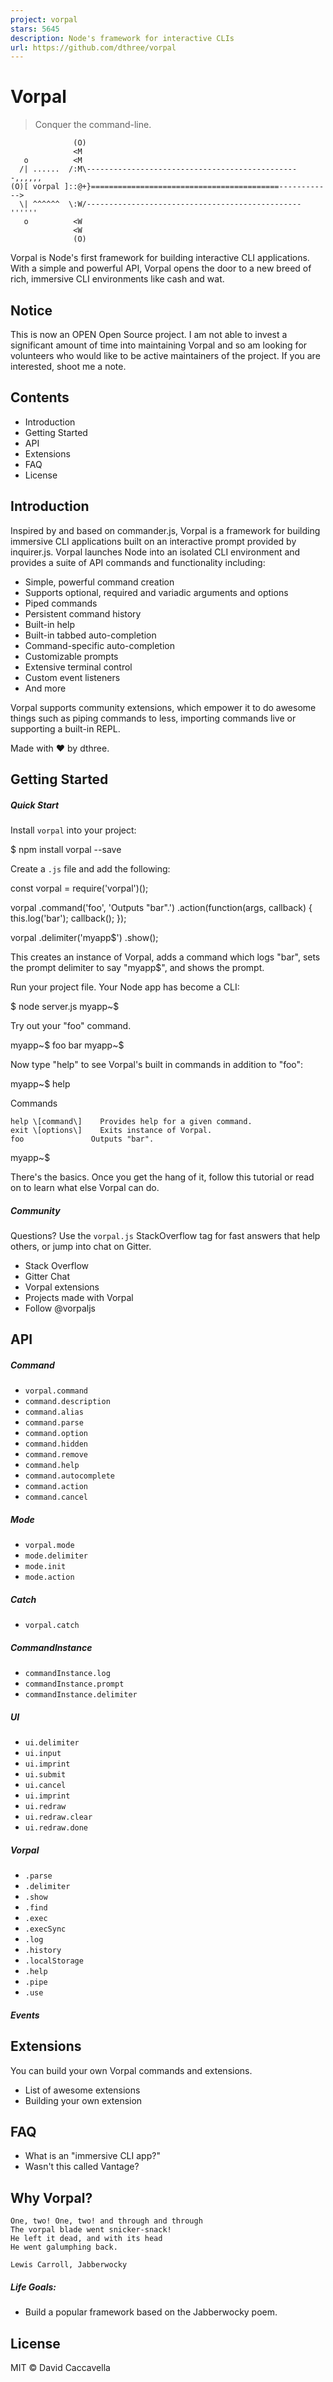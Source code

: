 ```yaml
---
project: vorpal
stars: 5645
description: Node's framework for interactive CLIs
url: https://github.com/dthree/vorpal
---
```


Vorpal
======

> Conquer the command-line.

```
              (O)
              <M
   o          <M
  /| ......  /:M\------------------------------------------------,,,,,,
(O)[ vorpal ]::@+}==========================================------------>
  \| ^^^^^^  \:W/------------------------------------------------''''''
   o          <W
              <W
              (O)
```

Vorpal is Node's first framework for building interactive CLI applications. With a simple and powerful API, Vorpal opens the door to a new breed of rich, immersive CLI environments like cash and wat.

Notice
------

This is now an OPEN Open Source project. I am not able to invest a significant amount of time into maintaining Vorpal and so am looking for volunteers who would like to be active maintainers of the project. If you are interested, shoot me a note.

Contents
--------

-   Introduction
-   Getting Started
-   API
-   Extensions
-   FAQ
-   License

Introduction
------------

Inspired by and based on commander.js, Vorpal is a framework for building immersive CLI applications built on an interactive prompt provided by inquirer.js. Vorpal launches Node into an isolated CLI environment and provides a suite of API commands and functionality including:

-   Simple, powerful command creation
-   Supports optional, required and variadic arguments and options
-   Piped commands
-   Persistent command history
-   Built-in help
-   Built-in tabbed auto-completion
-   Command-specific auto-completion
-   Customizable prompts
-   Extensive terminal control
-   Custom event listeners
-   And more

Vorpal supports community extensions, which empower it to do awesome things such as piping commands to less, importing commands live or supporting a built-in REPL.

Made with ❤️ by dthree.

Getting Started
---------------

##### Quick Start

Install `vorpal` into your project:

$ npm install vorpal --save

Create a `.js` file and add the following:

const vorpal \= require('vorpal')();

vorpal
  .command('foo', 'Outputs "bar".')
  .action(function(args, callback) {
    this.log('bar');
    callback();
  });

vorpal
  .delimiter('myapp$')
  .show();

This creates an instance of Vorpal, adds a command which logs "bar", sets the prompt delimiter to say "myapp$", and shows the prompt.

Run your project file. Your Node app has become a CLI:

$ node server.js
myapp~$

Try out your "foo" command.

myapp~$ foo
bar
myapp~$

Now type "help" to see Vorpal's built in commands in addition to "foo":

myapp~$ help

  Commands

    help \[command\]    Provides help for a given command.
    exit \[options\]    Exits instance of Vorpal.
    foo               Outputs "bar".

myapp~$

There's the basics. Once you get the hang of it, follow this tutorial or read on to learn what else Vorpal can do.

##### Community

Questions? Use the `vorpal.js` StackOverflow tag for fast answers that help others, or jump into chat on Gitter.

-   Stack Overflow
-   Gitter Chat
-   Vorpal extensions
-   Projects made with Vorpal
-   Follow @vorpaljs

API
---

##### Command

-   `vorpal.command`
-   `command.description`
-   `command.alias`
-   `command.parse`
-   `command.option`
-   `command.hidden`
-   `command.remove`
-   `command.help`
-   `command.autocomplete`
-   `command.action`
-   `command.cancel`

##### Mode

-   `vorpal.mode`
-   `mode.delimiter`
-   `mode.init`
-   `mode.action`

##### Catch

-   `vorpal.catch`

##### CommandInstance

-   `commandInstance.log`
-   `commandInstance.prompt`
-   `commandInstance.delimiter`

##### UI

-   `ui.delimiter`
-   `ui.input`
-   `ui.imprint`
-   `ui.submit`
-   `ui.cancel`
-   `ui.imprint`
-   `ui.redraw`
-   `ui.redraw.clear`
-   `ui.redraw.done`

##### Vorpal

-   `.parse`
-   `.delimiter`
-   `.show`
-   `.find`
-   `.exec`
-   `.execSync`
-   `.log`
-   `.history`
-   `.localStorage`
-   `.help`
-   `.pipe`
-   `.use`

##### Events

Extensions
----------

You can build your own Vorpal commands and extensions.

-   List of awesome extensions
-   Building your own extension

FAQ
---

-   What is an "immersive CLI app?"
-   Wasn't this called Vantage?

Why Vorpal?
-----------

```
One, two! One, two! and through and through
The vorpal blade went snicker-snack!
He left it dead, and with its head
He went galumphing back.

Lewis Carroll, Jabberwocky
```

##### Life Goals:

-   Build a popular framework based on the Jabberwocky poem.

License
-------

MIT © David Caccavella
